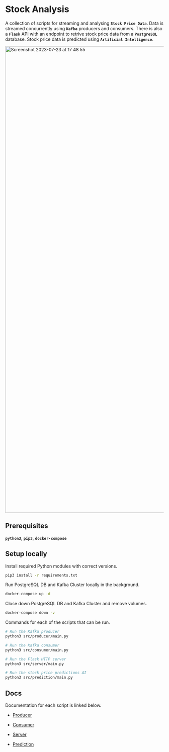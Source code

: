 # Stock Analysis
A collection of scripts for streaming and analysing **`Stock Price Data`**. Data is streamed concurrently using **`Kafka`** producers and consumers. There is also a **`Flask`** API with an endpoint to retrive stock price data from a **`PostgreSQL`** database. Stock price data is predicted using **`Artificial Intelligence`**. 

<img width="1485" alt="Screenshot 2023-07-23 at 17 48 55" src="https://github.com/chrismalcolm/stock-analysis/assets/43220741/99d4bd92-f023-4fc5-807e-ece72b6857ef">

## Prerequisites
**`python3`**, **`pip3`**, **`docker-compose`**

## Setup locally
Install required Python modules with correct versions.
```bash
pip3 install -r requirements.txt
```

Run PostgreSQL DB and Kafka Cluster locally in the background.
```bash
docker-compose up -d
```

Close down PostgreSQL DB and Kafka Cluster and remove volumes.
```bash
docker-compose down -v
```

Commands for each of the scripts that can be run.
```bash
# Run the Kafka producer
python3 src/producer/main.py

# Run the Kafka consumer
python3 src/consumer/main.py

# Run the Flask HTTP server
python3 src/server/main.py

# Run the stock price predictions AI
python3 src/prediction/main.py
```

## Docs
Documentation for each script is linked below.

* [Producer](https://github.com/chrismalcolm/stock-analysis/tree/main/src/producer/README.md)

* [Consumer](https://github.com/chrismalcolm/stock-analysis/tree/main/src/consumer/README.md)

* [Server](https://github.com/chrismalcolm/stock-analysis/tree/main/src/server/README.md)

* [Prediction](https://github.com/chrismalcolm/stock-analysis/tree/main/src/prediction/README.md)
